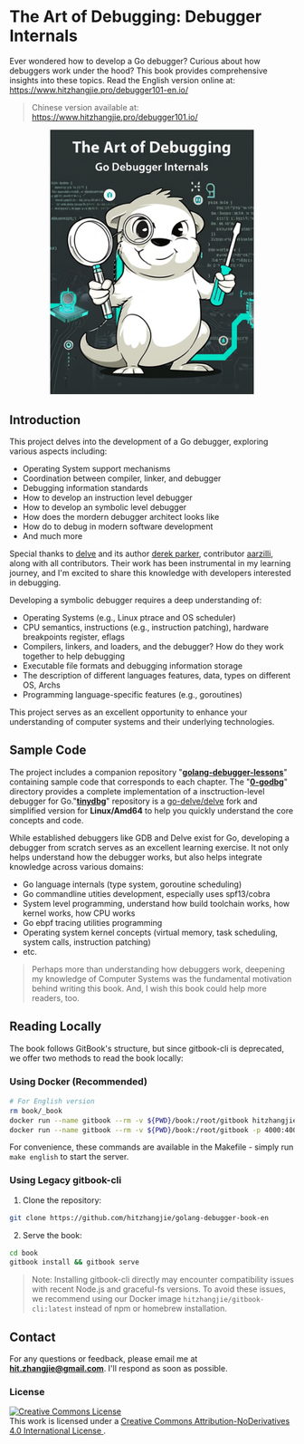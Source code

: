 # The Art of Debugging: Debugger Internals

Ever wondered how to develop a Go debugger? Curious about how debuggers work under the hood? This book provides comprehensive insights into these topics. Read the English version online at: https://www.hitzhangjie.pro/debugger101-en.io/

> Chinese version available at: https://www.hitzhangjie.pro/debugger101.io/


<p align="center">
<img alt="" src="./book/bookcover.jpeg" width="360px" />
</p>

## Introduction

This project delves into the development of a Go debugger, exploring various aspects including:

- Operating System support mechanisms
- Coordination between compiler, linker, and debugger
- Debugging information standards
- How to develop an instruction level debugger
- How to develop an symbolic level debugger
- How does the mordern debugger architect looks like
- How do to debug in modern software development
- And much more

Special thanks to [delve](https://github.com/go-delve/delve) and its author [derek parker](https://twitter.com/derkthedaring?lang=en), contributor [aarzilli](https://github.com/aarzilli), along with all contributors. Their work has been instrumental in my learning journey, and I'm excited to share this knowledge with developers interested in debugging.

Developing a symbolic debugger requires a deep understanding of:

- Operating Systems (e.g., Linux ptrace and OS scheduler)
- CPU semantics, instructions (e.g., instruction patching), hardware breakpoints register, eflags
- Compilers, linkers, and loaders, and the debugger? How do they work together to help debugging
- Executable file formats and debugging information storage
- The description of different languages features, data, types on different OS, Archs
- Programming language-specific features (e.g., goroutines)

This project serves as an excellent opportunity to enhance your understanding of computer systems and their underlying technologies.

## Sample Code

The project includes a companion repository "**[golang-debugger-lessons](https://github.com/hitzhangjie/golang-debugger-lessons)**" containing sample code that corresponds to each chapter. The "[**0-godbg**](https://github.com/hitzhangjie/godbg)" directory provides a complete implementation of a insctruction-level debugger for Go."[**tinydbg**](https://github.com/hitzhangjie/tinydbg/tree/tinydbg_minimal)" repository is a [go-delve/delve](https://github.com/go-delve/delve) fork and simplified version for **Linux/Amd64** to help you quickly understand the core concepts and code.

While established debuggers like GDB and Delve exist for Go, developing a debugger from scratch serves as an excellent learning exercise. It not only helps understand how the debugger works, but also helps integrate knowledge across various domains:

- Go language internals (type system, goroutine scheduling)
- Go commandline utities development, especially uses spf13/cobra
- System level programming, understand how build toolchain works, how kernel works, how CPU works
- Go ebpf tracing utilities programming
- Operating system kernel concepts (virtual memory, task scheduling, system calls, instruction patching)
- etc.

> Perhaps more than understanding how debuggers work, deepening my knowledge of Computer Systems was the fundamental motivation behind writing this book. And, I wish this book could help more readers, too.

## Reading Locally

The book follows GitBook's structure, but since gitbook-cli is deprecated, we offer two methods to read the book locally:

### Using Docker (Recommended)

```bash
# For English version
rm book/_book
docker run --name gitbook --rm -v ${PWD}/book:/root/gitbook hitzhangjie/gitbook-cli:latest gitbook install .
docker run --name gitbook --rm -v ${PWD}/book:/root/gitbook -p 4000:4000 -p 35729:35729 hitzhangjie/gitbook-cli:latest gitbook serve .
```

For convenience, these commands are available in the Makefile - simply run `make english` to start the server.

### Using Legacy gitbook-cli

1. Clone the repository:

```bash
git clone https://github.com/hitzhangjie/golang-debugger-book-en
```

2. Serve the book:

```bash
cd book
gitbook install && gitbook serve
```

> Note: Installing gitbook-cli directly may encounter compatibility issues with recent Node.js and graceful-fs versions. To avoid these issues, we recommend using our Docker image `hitzhangjie/gitbook-cli:latest` instead of npm or homebrew installation.

## Contact

For any questions or feedback, please email me at **hit.zhangjie@gmail.com**. I'll respond as soon as possible.

### License

<a rel="license" href="http://creativecommons.org/licenses/by-nd/4.0/"><img alt="Creative Commons License" style="border-width:0" src="https://i.creativecommons.org/l/by-nd/4.0/88x31.png" /></a><br/>
This work is licensed under a <a rel="license" href="http://creativecommons.org/licenses/by-nd/4.0/">Creative Commons Attribution-NoDerivatives 4.0 International License </a>.
